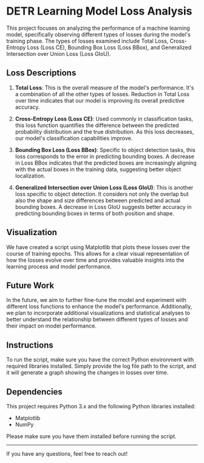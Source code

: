 # DETR Learning Model Loss Analysis

This project focuses on analyzing the performance of a machine learning model, specifically observing different types of losses during the model's training phase. The types of losses examined include Total Loss, Cross-Entropy Loss (Loss CE), Bounding Box Loss (Loss BBox), and Generalized Intersection over Union Loss (Loss GIoU).

## Loss Descriptions

1. **Total Loss**: This is the overall measure of the model's performance. It's a combination of all the other types of losses. Reduction in Total Loss over time indicates that our model is improving its overall predictive accuracy.

2. **Cross-Entropy Loss (Loss CE)**: Used commonly in classification tasks, this loss function quantifies the difference between the predicted probability distribution and the true distribution. As this loss decreases, our model's classification capabilities improve.

3. **Bounding Box Loss (Loss BBox)**: Specific to object detection tasks, this loss corresponds to the error in predicting bounding boxes. A decrease in Loss BBox indicates that the predicted boxes are increasingly aligning with the actual boxes in the training data, suggesting better object localization.

4. **Generalized Intersection over Union Loss (Loss GIoU)**: This is another loss specific to object detection. It considers not only the overlap but also the shape and size differences between predicted and actual bounding boxes. A decrease in Loss GIoU suggests better accuracy in predicting bounding boxes in terms of both position and shape.

## Visualization

We have created a script using Matplotlib that plots these losses over the course of training epochs. This allows for a clear visual representation of how the losses evolve over time and provides valuable insights into the learning process and model performance.

## Future Work

In the future, we aim to further fine-tune the model and experiment with different loss functions to enhance the model's performance. Additionally, we plan to incorporate additional visualizations and statistical analyses to better understand the relationship between different types of losses and their impact on model performance.

## Instructions

To run the script, make sure you have the correct Python environment with required libraries installed. Simply provide the log file path to the script, and it will generate a graph showing the changes in losses over time.

## Dependencies

This project requires Python 3.x and the following Python libraries installed:

- Matplotlib
- NumPy

Please make sure you have them installed before running the script.

---

If you have any questions, feel free to reach out!